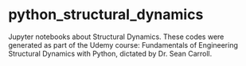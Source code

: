 # python_structural_dynamics
Jupyter notebooks about Structural Dynamics.
These codes were generated as part of the Udemy course: Fundamentals of Engineering Structural Dynamics with Python, dictated by Dr. Sean Carroll.
